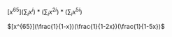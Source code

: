 $[x^{65}](\sum_i{x^i})*(\sum_i{x^{2i}})*(\sum_i{x^{5i}})$

$[x^{65}](\frac{1}{1-x})(\frac{1}{1-2x})(\frac{1}{1-5x})$